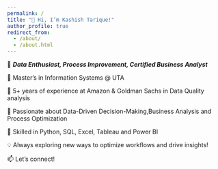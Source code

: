 ```yaml
---
permalink: /
title: "👋 Hi, I’m Kashish Tarique!"
author_profile: true
redirect_from: 
  - /about/
  - /about.html
--- 
```

🚀 **_Data Enthusiast, Process Improvement, Certified Business Analyst_**

🔹 Master’s in Information Systems @ UTA
  
🔹 5+ years of experience at Amazon & Goldman Sachs in Data Quality analysis
 
🔹 Passionate about Data-Driven Decision-Making,Business Analysis and Process Optimization

🔹 Skilled in Python, SQL, Excel, Tableau and Power BI

💡 Always exploring new ways to optimize workflows and drive insights!

📫 Let’s connect!
